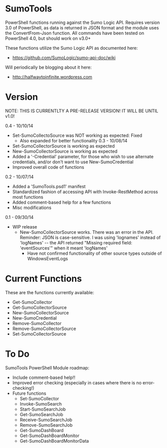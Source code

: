 SumoTools
=========

PowerShell functions running against the Sumo Logic API.
Requires version 3.0 of PowerShell, as data is returned in JSON format and the module uses the ConvertFrom-Json function. 
All commands have been tested on PowerShell 4.0, but should work on v3.0+

These functions utilize the Sumo Logic API as documented here:
- https://github.com/SumoLogic/sumo-api-doc/wiki

Will periodically be blogging about it here:
- http://halfwaytoinfinite.wordpress.com

Version
=========

NOTE: THIS IS CURRENTLTY A PRE-RELEASE VERSION! IT WILL BE UNTIL v1.0!

0.4 - 10/10/14
  - Set-SumoCollectoSource was NOT working as expected: Fixed
    - Also expanded for better functionality
0.3 - 10/08/14
  - Set-SumoCollectorSource is working as expected
  - New-SumoCollectorSource is working as expected
  - Added a '-Credential' parameter, for those who wish to use alternate
    credentials, and/or don't want to use New-SumoCredential
  - Improved overall code of functions

0.2 - 10/07/14
  - Added a 'SumoTools.psd1' manifest
  - Standardized fashion of accessing API with Invoke-RestMethod across most functions
  - Added comment-based help for a few functions
  - Misc modifications
  
0.1 - 09/30/14
  - WIP release
    - New-SumoCollectorSource works. There was an error in the API. Reminder: JSON
        is case-sensitive. I was using 'lognames' instead of 'logNames' -- the API
        returned "Missing required field: 'eventSources'" when it meant 'logNames'
      - Have not confirmed functionality of other source types outside of WindowsEventLogs

Current Functions
=========

These are the functions currently available:
- Get-SumoCollector
- Get-SumoCollectorSource
- New-SumoCollectorSource
- New-SumoCredential
- Remove-SumoCollector
- Remove-SumoCollectorSource
- Set-SumoCollectorSource
        
To Do
=========

SumoTools PowerShell Module roadmap:
- Include comment-based help!!
- Improved error checking (especially in cases where there is no error-checking!)
- Future functions
  - Set-SumoCollector
  - Invoke-SumoSearch
  - Start-SumoSearchJob
  - Get-SumoSearchJob
  - Receive-SumoSearchJob
  - Remove-SumoSearchJob
  - Get-SumoDashBoard
  - Get-SumoDashBoardMonitor
  - Get-SumoDashBoardMonitorData